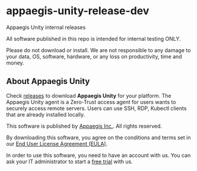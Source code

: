 # appaegis-unity-release-dev
Appaegis Unity internal releases

All software published in this repo is intended for internal testing ONLY.

Please do not download or install. We are not responsible to any damage to your data, OS, software, hardware, or any loss on productivity, time and money.

## About Appaegis Unity

Check [releases](https://github.com/appaegis/appaegis-unity-release/releases) to download **Appaegis Unity** for your platform.
The Appaegis Unity agent is a Zero-Trust access agent for users wants to securely access remote servers. Users can use SSH, RDP, Kubectl clients that are already installed locally.

This software is published by [Appaegis Inc.](https://www.appaegis.com). All rights reserved.

By downloading this software, you agree on the conditions and terms set in our [End User License Agreement (EULA)](https://www.appaegis.com/eula).

In order to use this software, you need to have an account with us. You can ask your IT administrator to start a [free trial](https://www.appaegis.com/free-trial?pricing_plan=Basic) with us.
